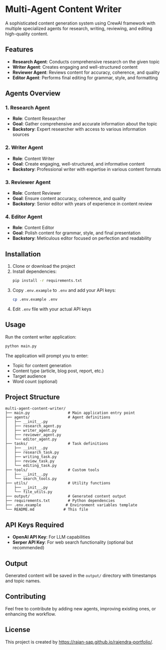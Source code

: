 # Multi-Agent Content Writer

A sophisticated content generation system using CrewAI framework with multiple specialized agents for research, writing, reviewing, and editing high-quality content.

## Features

- **Research Agent**: Conducts comprehensive research on the given topic
- **Writer Agent**: Creates engaging and well-structured content
- **Reviewer Agent**: Reviews content for accuracy, coherence, and quality
- **Editor Agent**: Performs final editing for grammar, style, and formatting

## Agents Overview

### 1. Research Agent
- **Role**: Content Researcher
- **Goal**: Gather comprehensive and accurate information about the topic
- **Backstory**: Expert researcher with access to various information sources

### 2. Writer Agent
- **Role**: Content Writer
- **Goal**: Create engaging, well-structured, and informative content
- **Backstory**: Professional writer with expertise in various content formats

### 3. Reviewer Agent
- **Role**: Content Reviewer
- **Goal**: Ensure content accuracy, coherence, and quality
- **Backstory**: Senior editor with years of experience in content review

### 4. Editor Agent
- **Role**: Content Editor
- **Goal**: Polish content for grammar, style, and final presentation
- **Backstory**: Meticulous editor focused on perfection and readability

## Installation

1. Clone or download the project
2. Install dependencies:
   ```bash
   pip install -r requirements.txt
   ```
3. Copy `.env.example` to `.env` and add your API keys:
   ```bash
   cp .env.example .env
   ```
4. Edit `.env` file with your actual API keys

## Usage

Run the content writer application:

```bash
python main.py
```

The application will prompt you to enter:
- Topic for content generation
- Content type (article, blog post, report, etc.)
- Target audience
- Word count (optional)

## Project Structure

```
multi-agent-content-writer/
├── main.py                 # Main application entry point
├── agents/                 # Agent definitions
│   ├── __init__.py
│   ├── research_agent.py
│   ├── writer_agent.py
│   ├── reviewer_agent.py
│   └── editor_agent.py
├── tasks/                  # Task definitions
│   ├── __init__.py
│   ├── research_task.py
│   ├── writing_task.py
│   ├── review_task.py
│   └── editing_task.py
├── tools/                  # Custom tools
│   ├── __init__.py
│   └── search_tools.py
├── utils/                  # Utility functions
│   ├── __init__.py
│   └── file_utils.py
├── output/                 # Generated content output
├── requirements.txt        # Python dependencies
├── .env.example           # Environment variables template
└── README.md             # This file
```

## API Keys Required

- **OpenAI API Key**: For LLM capabilities
- **Serper API Key**: For web search functionality (optional but recommended)

## Output

Generated content will be saved in the `output/` directory with timestamps and topic names.

## Contributing

Feel free to contribute by adding new agents, improving existing ones, or enhancing the workflow.

## License

This project is created by https://rajan-sap.github.io/rajendra-portfolio/.
